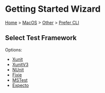 # Getting Started Wizard

[Home](/docs/wiz/readme.md) > [MacOS](MacOS.md) > [Other](MacOS_Other.md) > [Prefer CLI](MacOS_Other_Cli.md)

## Select Test Framework

Options:
 * [Xunit](MacOS_Other_Cli_Xunit.md)
 * [XunitV3](MacOS_Other_Cli_XunitV3.md)
 * [NUnit](MacOS_Other_Cli_NUnit.md)
 * [Fixie](MacOS_Other_Cli_Fixie.md)
 * [MSTest](MacOS_Other_Cli_MSTest.md)
 * [Expecto](MacOS_Other_Cli_Expecto.md)
